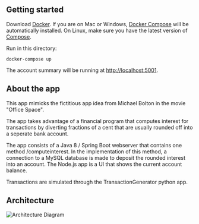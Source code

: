 
Getting started
---------------

Download [Docker](https://www.docker.com/products/overview). If you are on Mac or Windows, [Docker Compose](https://docs.docker.com/compose) will be automatically installed. On Linux, make sure you have the latest version of [Compose](https://docs.docker.com/compose/install/).

Run in this directory:
```
docker-compose up
```
The account summary will be running at [http://localhost:5001](http://localhost:5001).

About the app
---------------
This app mimicks the fictitious app idea from Michael Bolton in the movie "Office Space".

The app takes advantage of a financial program that computes interest for transactions by diverting fractions of a cent that are usually rounded off into a seperate bank account.

The app consists of a Java 8 / Spring Boot webserver that contains one method /computeinterest. In the implementation of this method, a connection to a MySQL database is made to deposit the rounded interest into an account. The Node.js app is a UI that shows the current account balance.

Transactions are simulated through the TransactionGenerator python app.

Architecture
---------------
![Architecture Diagram](architecture.png)
